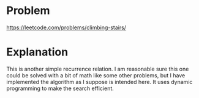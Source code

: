 # Problem

https://leetcode.com/problems/climbing-stairs/

# Explanation

This is another simple recurrence relation. I am reasonable sure this one could be solved with a bit of math like some other problems, but I have implemented the algorithm as I suppose is intended here. It uses dynamic programming to make the search efficient.

